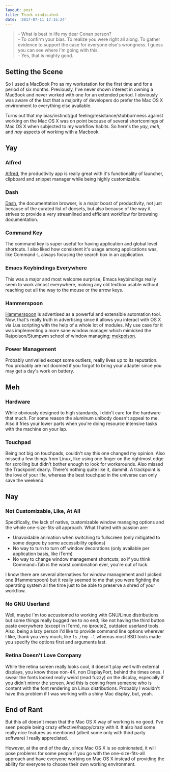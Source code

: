 ```yaml
---
layout: post
title: Think vindicated.
date: '2017-07-11 17:15:24'
---
```

>\- What is best in life my dear Conan person?  
>\- To confirm your bias. To realize you were right all along. To gather evidence to support the case for everyone else's wrongness. I guess you can see where I'm going with this.  
>\- Yes, that is mighty good.  

## Setting the Scene ##

So I used a MacBook Pro as my workstation for the first time and for a period of six months. Previously, I've never shown interest in owning a MacBook and never worked with one for an extended period. I obviously was aware of the fact that a majority of developers do  prefer the Mac OS X environment to everything else available.

Turns out that my bias/instinct/gut feeling/resistance/stubbornness against working on the Mac OS X was on point because of several shortcomings of Mac OS X when subjected to my workflow habits. So here's the *yay*, *meh*, and *nay* aspects of working with a Macbook.

## Yay ##

### Alfred ###

[Alfred](https://www.alfredapp.com/), the productivity app is really great with it's functionality of launcher, clipboard and snippet manager while being highly customizable.

### Dash ###


[Dash](https://kapeli.com/dash), the documentation browser, is a major boost of productivity, not just because of the curated list of docsets, but also because of the way it strives to provide a very streamlined and efficient workflow for browsing documentation.

### Command Key ###


The command key is super useful for having application and global level shortcuts. I also liked how consistent it's usage among applications was, like Command-L always focusing the search box in an application.

### Emacs Keybindings Everywhere ###

This was a major and most welcome surprise; Emacs keybindings really seem to work almost everywhere, making any old textbox usable without reaching out all the way to the mouse or the arrow keys.

### Hammerspoon ###

[Hammerspoon](http://www.hammerspoon.org/) is advertised as a powerful and extensible automation tool. Now, that's really truth in advertising since it allows you interact with OS X via Lua scripting with the help of a whole lot of modules. My use case for it was implementing a more sane window manager which mimicked the Ratpoison/Stumpwm school of window managing; [mekpoison](https://github.com/femnad/mekpoison).

### Power Management ###

Probably unrivalled except some outliers, really lives up to its reputation. You probably are not doomed if you forgot to bring your adapter since you may get a day's work on battery.

## Meh ##


### Hardware ###

While obviously designed to high standards, I didn't care for the hardware that much. For some reason the aluminum unibody doesn't appeal to me. Also it fries your lower parts when you're doing resource intensive tasks with the machine on your lap.

### Touchpad ###

Being not big on touchpads, couldn't say this one changed my opinion. Also missed a few things from Linux, like using one finger on the rightmost edge for scrolling but didn't bother enough to look for workarounds. Also missed the Trackpoint dearly. There's nothing quite like it, dammit. A trackpoint is the love of your life, whereas the best touchpad in the universe can only save the weekend.

## Nay ##

### Not Customizable, Like, At All ###

Specifically, the lack of native, customizable window managing options and the whole one-size-fits-all approach. What I hated with passion are:

* Unavoidable animation when switching to fullscreen (only mitigated to some degree by some accessibility options)
* No way to turn to turn off window decorations (only available per application basis, like iTerm)
* No way to change window management shortcuts; so if you think Command+Tab is the worst combination ever, you're out of luck.

I know there are several alternatives for window management and I picked one (Hammerspoon) but it really seemed to me that you were fighting the operating system all the time just to be able to preserve a shred of your workflow.

### No GNU Userland ###

Well, maybe I'm too accustomed to working with GNU/Linux distributions but some things really bugged me to no end; like not having the third button paste everywhere (except in iTerm), no iproute2, outdated userland tools. Also, being a lazy person I'd like to provide command line options wherever I like, thank you very much, like `ls /tmp -l` whereas most BSD tools made you specify the options first and arguments last.

### Retina Doesn't Love Company ###

While the retina screen really looks cool, it doesn't play well with external displays, you know those non-4K, non DisplayPort, behind the times ones. I swear the fonts looked really weird (read fuzzy) on the display, especially if you didn't mirror the screen. And this is coming from someone who is content with the font rendering on Linux distributions. Probably I wouldn't have this problem if I was working with a shiny Mac display, but, yeah.

## End of Rant ##

But this all doesn't mean that the Mac OS X way of working is no good. I've seen people being crazy effective/happy/crazy with it. It also had some really nice features as mentioned (albeit some only with third party software) I really appreciated.

However, at the end of the day, since Mac OS X is so opinionated, it will pose problems for some people if you go with the one-size-fits-all approach and have everyone working on Mac OS X instead of providing the ability for everyone to choose their own working environment.
